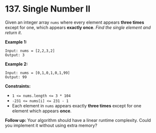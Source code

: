 # 137. Single Number II

Given an integer array `nums` where every element appears **three times** except for one, which appears **exactly once**. *Find the single element and return it*.

 

**Example 1:**

```
Input: nums = [2,2,3,2]
Output: 3
```

**Example 2:**

```
Input: nums = [0,1,0,1,0,1,99]
Output: 99
```

 

**Constraints:**

- `1 <= nums.length <= 3 * 104`
- `-231 <= nums[i] <= 231 - 1`
- Each element in `nums` appears exactly **three times** except for one element which appears **once**.

 

**Follow up:** Your algorithm should have a linear runtime complexity. Could you implement it without using extra memory?